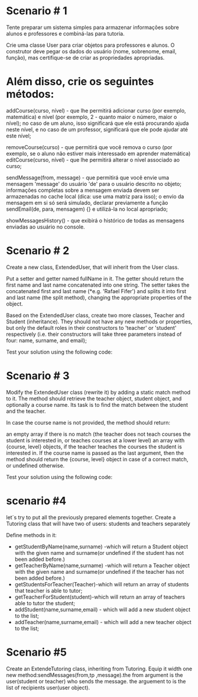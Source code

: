 # Scenario # 1
Tente preparar um sistema simples para armazenar informações sobre alunos e professores e combiná-las para tutoria.

Crie uma classe User para criar objetos para professores e alunos. O construtor deve pegar os dados do usuário (nome, sobrenome, email, função), mas certifique-se de criar as propriedades apropriadas.

# Além disso, crie os seguintes métodos:

addCourse(curso, nível) - que lhe permitirá adicionar curso (por exemplo, matemática) e nível (por exemplo, 2 - quanto maior o número, maior o nível); no caso de um aluno, isso significará que ele está procurando ajuda neste nível, e no caso de um professor, significará que ele pode ajudar até este nível;

removeCourse(curso) - que permitirá que você remova o curso (por exemplo, se o aluno não estiver mais interessado em aprender matemática)
editCourse(curso, nível) - que lhe permitirá alterar o nível associado ao curso;

sendMessage(from, message) - que permitirá que você envie uma mensagem 'message' do usuário 'de' para o usuário descrito no objeto; informações completas sobre a mensagem enviada devem ser armazenadas no cache local (dica: use uma matriz para isso); o envio da mensagem em si só será simulado, declarar previamente a função sendEmail(de, para, mensagem) {} e utilizá-la no local apropriado;

showMessagesHistory() - que exibirá o histórico de todas as mensagens enviadas ao usuário no console.

# Scenario # 2
Create a new class, ExtendedUser, that will inherit from the User class.

Put a setter and getter named fullName in it. The getter should return the first name and last name concatenated into one string. The setter takes the concatenated first and last name (*e.g. 'Rafael Fifer') and splits it into first and last name (the split method), changing the appropriate properties of the object.

Based on the ExtendedUser class, create two more classes, Teacher and Student (inheritance). They should not have any new methods or properties, but only the default roles in their constructors to 'teacher' or 'student' respectively (i.e. their constructors will take three parameters instead of four: name, surname, and email);

Test your solution using the following code:

# Scenario # 3
Modify the ExtendedUser class (rewrite it) by adding a static match method to it. The method should retrieve the teacher object, student object, and optionally a course name. Its task is to find the match between the student and the teacher.

In case the course name is not provided, the method should return:

an empty array if there is no match (the teacher does not teach courses the student is interested in, or teaches courses at a lower level)
an array with {course, level} objects, if the teacher teaches the courses the student is interested in.
If the course name is passed as the last argument, then the method should return the {course, level} object in case of a correct match, or undefined otherwise.

Test your solution using the following code:

# scenario #4
let´s try to put all the previously prepared elements together. Create a Tutoring class that will have two of users: students and teachers separately

Define methods in it:

- getStudentByName(name,surname) -which will return a Student object with the given name and surname(or undefined if the student has not been added before.)
- getTeacherByName(name,surname) -which will return a Teacher object with the given name and surname(or undefined if the teacher has not been added before.)
- getStudentsForTeacher(Teacher)-which will return an array of students that teacher is able to tutor;
- getTeacherForStudent(student)-which will return an array of teachers able to tutor the student;
- addStudent(name,surname,email) - which will add a new student object to the list;
- addTeacher(name,surname,email) - which will add a new teacher object to the list;


# Scenario #5
Create an ExtendeTutoring class, inheriting from Tutoring.
Equip it width one new method:sendMessages(from,tp ,message).the from argument is the user(student or teacher) who sends the message. the arguement to is the list of recipients user(user object).
